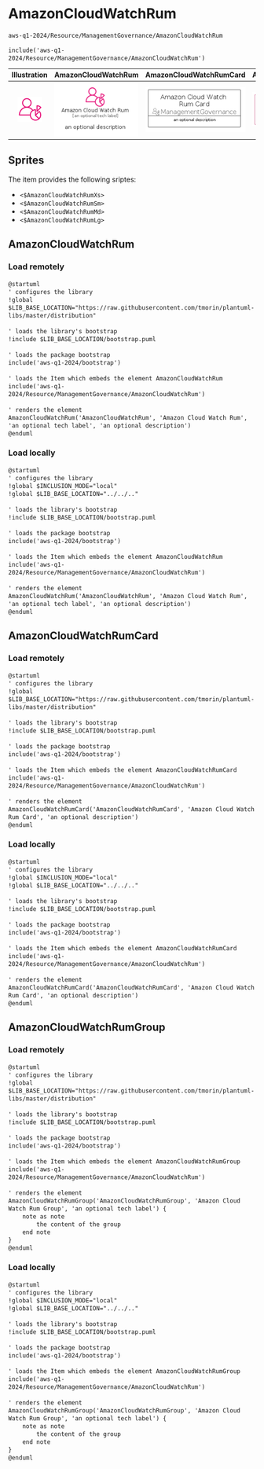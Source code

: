 # AmazonCloudWatchRum


```text
aws-q1-2024/Resource/ManagementGovernance/AmazonCloudWatchRum
```

```text
include('aws-q1-2024/Resource/ManagementGovernance/AmazonCloudWatchRum')
```



| Illustration | AmazonCloudWatchRum | AmazonCloudWatchRumCard | AmazonCloudWatchRumGroup |
| :---: | :---: | :---: | :---: |
| ![illustration for Illustration](../../../aws-q1-2024/Resource/ManagementGovernance/AmazonCloudWatchRum.png) | ![illustration for AmazonCloudWatchRum](../../../aws-q1-2024/Resource/ManagementGovernance/AmazonCloudWatchRum.Local.png) | ![illustration for AmazonCloudWatchRumCard](../../../aws-q1-2024/Resource/ManagementGovernance/AmazonCloudWatchRumCard.Local.png) | ![illustration for AmazonCloudWatchRumGroup](../../../aws-q1-2024/Resource/ManagementGovernance/AmazonCloudWatchRumGroup.Local.png) |



## Sprites
The item provides the following sriptes:

- `<$AmazonCloudWatchRumXs>`
- `<$AmazonCloudWatchRumSm>`
- `<$AmazonCloudWatchRumMd>`
- `<$AmazonCloudWatchRumLg>`





## AmazonCloudWatchRum

### Load remotely
```plantuml
@startuml
' configures the library
!global $LIB_BASE_LOCATION="https://raw.githubusercontent.com/tmorin/plantuml-libs/master/distribution"

' loads the library's bootstrap
!include $LIB_BASE_LOCATION/bootstrap.puml

' loads the package bootstrap
include('aws-q1-2024/bootstrap')

' loads the Item which embeds the element AmazonCloudWatchRum
include('aws-q1-2024/Resource/ManagementGovernance/AmazonCloudWatchRum')

' renders the element
AmazonCloudWatchRum('AmazonCloudWatchRum', 'Amazon Cloud Watch Rum', 'an optional tech label', 'an optional description')
@enduml
```

### Load locally
```plantuml
@startuml
' configures the library
!global $INCLUSION_MODE="local"
!global $LIB_BASE_LOCATION="../../.."

' loads the library's bootstrap
!include $LIB_BASE_LOCATION/bootstrap.puml

' loads the package bootstrap
include('aws-q1-2024/bootstrap')

' loads the Item which embeds the element AmazonCloudWatchRum
include('aws-q1-2024/Resource/ManagementGovernance/AmazonCloudWatchRum')

' renders the element
AmazonCloudWatchRum('AmazonCloudWatchRum', 'Amazon Cloud Watch Rum', 'an optional tech label', 'an optional description')
@enduml
```

## AmazonCloudWatchRumCard

### Load remotely
```plantuml
@startuml
' configures the library
!global $LIB_BASE_LOCATION="https://raw.githubusercontent.com/tmorin/plantuml-libs/master/distribution"

' loads the library's bootstrap
!include $LIB_BASE_LOCATION/bootstrap.puml

' loads the package bootstrap
include('aws-q1-2024/bootstrap')

' loads the Item which embeds the element AmazonCloudWatchRumCard
include('aws-q1-2024/Resource/ManagementGovernance/AmazonCloudWatchRum')

' renders the element
AmazonCloudWatchRumCard('AmazonCloudWatchRumCard', 'Amazon Cloud Watch Rum Card', 'an optional description')
@enduml
```

### Load locally
```plantuml
@startuml
' configures the library
!global $INCLUSION_MODE="local"
!global $LIB_BASE_LOCATION="../../.."

' loads the library's bootstrap
!include $LIB_BASE_LOCATION/bootstrap.puml

' loads the package bootstrap
include('aws-q1-2024/bootstrap')

' loads the Item which embeds the element AmazonCloudWatchRumCard
include('aws-q1-2024/Resource/ManagementGovernance/AmazonCloudWatchRum')

' renders the element
AmazonCloudWatchRumCard('AmazonCloudWatchRumCard', 'Amazon Cloud Watch Rum Card', 'an optional description')
@enduml
```

## AmazonCloudWatchRumGroup

### Load remotely
```plantuml
@startuml
' configures the library
!global $LIB_BASE_LOCATION="https://raw.githubusercontent.com/tmorin/plantuml-libs/master/distribution"

' loads the library's bootstrap
!include $LIB_BASE_LOCATION/bootstrap.puml

' loads the package bootstrap
include('aws-q1-2024/bootstrap')

' loads the Item which embeds the element AmazonCloudWatchRumGroup
include('aws-q1-2024/Resource/ManagementGovernance/AmazonCloudWatchRum')

' renders the element
AmazonCloudWatchRumGroup('AmazonCloudWatchRumGroup', 'Amazon Cloud Watch Rum Group', 'an optional tech label') {
    note as note
        the content of the group
    end note
}
@enduml
```

### Load locally
```plantuml
@startuml
' configures the library
!global $INCLUSION_MODE="local"
!global $LIB_BASE_LOCATION="../../.."

' loads the library's bootstrap
!include $LIB_BASE_LOCATION/bootstrap.puml

' loads the package bootstrap
include('aws-q1-2024/bootstrap')

' loads the Item which embeds the element AmazonCloudWatchRumGroup
include('aws-q1-2024/Resource/ManagementGovernance/AmazonCloudWatchRum')

' renders the element
AmazonCloudWatchRumGroup('AmazonCloudWatchRumGroup', 'Amazon Cloud Watch Rum Group', 'an optional tech label') {
    note as note
        the content of the group
    end note
}
@enduml
```

